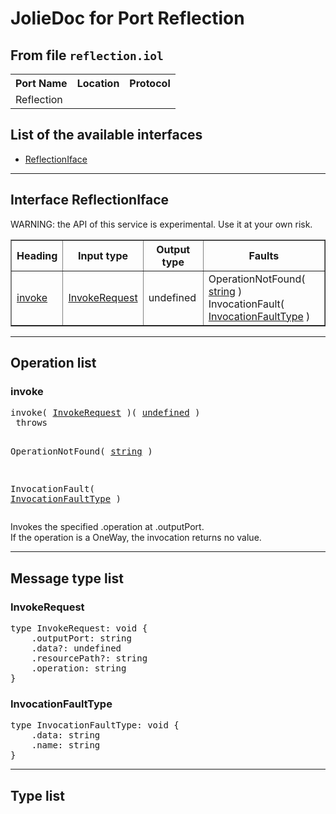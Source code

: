 <html>
<head></head><body>
<h1>JolieDoc for Port Reflection</h1>
<h2>From file <code>reflection.iol</code></h2>
<table>
<tr>
<th>Port Name</th>
<th>Location</th>
<th>Protocol</th>
</tr>
<tr>
<td>Reflection</td>
<td></td>
<td></td>
</tr>
</table>
<h2>List of the available interfaces</h2>
<ul>
<li><a href="#ReflectionIface">ReflectionIface </a>
</ul>
<hr>
<h2 id=ReflectionIface>Interface ReflectionIface</h2>
<a name="ReflectionIface"></a>
WARNING: the API of this service is experimental. Use it at your own risk.
<table border="1">
<tr>
<th>Heading</th>
<th>Input type</th>
<th>Output type</th>
<th>Faults</th>
</tr>
<tr>
<td><a href="#invoke">invoke</a></td>
<td><a href="#InvokeRequest">InvokeRequest</a><br /></td>
<td>undefined<br /></td>
<td>
OperationNotFound( <a href="#string">string</a> )&nbsp;&nbsp;<br>
InvocationFault( <a href="#InvocationFaultType">InvocationFaultType</a> )&nbsp;&nbsp;<br>
</td>
</tr>
</table>
<hr>
<h2>Operation list</h2>
<div class="operation-title"><a name="invoke"></a><h3 id="invoke">invoke</h3></div>
<pre>invoke( <a href="#InvokeRequest">InvokeRequest</a> )( <a href="#undefined">undefined</a> )
 throws

				
OperationNotFound( <a href="#string">string</a> )

				
InvocationFault( <a href="#InvocationFaultType">InvocationFaultType</a> )
</pre>
<span class="opdoc"><p>Invokes the specified .operation at .outputPort.<br>	If the operation is a OneWay, the invocation returns no value.</p></span>
<hr>
<h2>Message type list</h2>
<a name="InvokeRequest"></a><h3 id="InvokeRequest">InvokeRequest</h3>
<pre lang="jolie">type InvokeRequest: void { 
    .outputPort: string
    .data?: undefined
    .resourcePath?: string
    .operation: string
}</pre>
<a name="InvocationFaultType"></a><h3 id="InvocationFaultType">InvocationFaultType</h3>
<pre lang="jolie">type InvocationFaultType: void { 
    .data: string
    .name: string
}</pre>
<hr>
<h2>Type list</h2>
</body>
</html>
